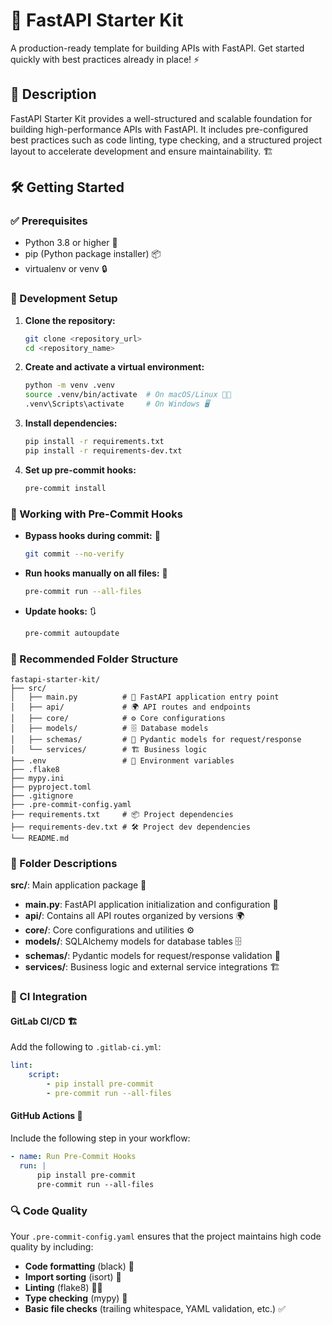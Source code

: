# 🚀 FastAPI Starter Kit

A production-ready template for building APIs with FastAPI. Get started quickly with best practices already in place! ⚡

## 📖 Description

FastAPI Starter Kit provides a well-structured and scalable foundation for building high-performance APIs with FastAPI. It includes pre-configured best practices such as code linting, type checking, and a structured project layout to accelerate development and ensure maintainability. 🏗️

## 🛠️ Getting Started

### ✅ Prerequisites

-   Python 3.8 or higher 🐍
-   pip (Python package installer) 📦
-   virtualenv or venv 🔒

### 🔧 Development Setup

1. **Clone the repository:**

    ```sh
    git clone <repository_url>
    cd <repository_name>
    ```

2. **Create and activate a virtual environment:**

    ```sh
    python -m venv .venv
    source .venv/bin/activate  # On macOS/Linux 🍏🐧
    .venv\Scripts\activate     # On Windows 🖥️
    ```

3. **Install dependencies:**

    ```sh
    pip install -r requirements.txt
    pip install -r requirements-dev.txt
    ```

4. **Set up pre-commit hooks:**
    ```sh
    pre-commit install
    ```

### 🎯 Working with Pre-Commit Hooks

-   **Bypass hooks during commit:** 🚨

    ```sh
    git commit --no-verify
    ```

-   **Run hooks manually on all files:** 🔄

    ```sh
    pre-commit run --all-files
    ```

-   **Update hooks:** 🔃
    ```sh
    pre-commit autoupdate
    ```

### 📂 Recommended Folder Structure

```
fastapi-starter-kit/
├── src/
│   ├── main.py          # 🚀 FastAPI application entry point
│   ├── api/             # 🌍 API routes and endpoints
│   ├── core/            # ⚙️ Core configurations
│   ├── models/          # 🗄️ Database models
│   ├── schemas/         # 📜 Pydantic models for request/response
│   └── services/        # 🏗️ Business logic
├── .env                 # 🔑 Environment variables
├── .flake8
├── mypy.ini
├── pyproject.toml
├── .gitignore
├── .pre-commit-config.yaml
├── requirements.txt     # 📦 Project dependencies
├── requirements-dev.txt # 🛠️ Project dev dependencies
└── README.md
```

### 📌 Folder Descriptions

**src/**: Main application package 📁

-   **main.py**: FastAPI application initialization and configuration 🚀
-   **api/**: Contains all API routes organized by versions 🌍
-   **core/**: Core configurations and utilities ⚙️
-   **models/**: SQLAlchemy models for database tables 🗄️
-   **schemas/**: Pydantic models for request/response validation 📜
-   **services/**: Business logic and external service integrations 🏗️

### 🤖 CI Integration

#### GitLab CI/CD 🏗️

Add the following to `.gitlab-ci.yml`:

```yaml
lint:
    script:
        - pip install pre-commit
        - pre-commit run --all-files
```

#### GitHub Actions 🚀

Include the following step in your workflow:

```yaml
- name: Run Pre-Commit Hooks
  run: |
      pip install pre-commit
      pre-commit run --all-files
```

### 🔍 Code Quality

Your `.pre-commit-config.yaml` ensures that the project maintains high code quality by including:

-   **Code formatting** (black) 🎨
-   **Import sorting** (isort) 📂
-   **Linting** (flake8) 🕵️‍♂️
-   **Type checking** (mypy) 🔢
-   **Basic file checks** (trailing whitespace, YAML validation, etc.) ✅
